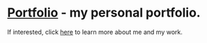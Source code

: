 [Portfolio](https://valsakel.github.io/portfolio) - my personal portfolio.
============================
If interested, click [here](https://valsakel.github.io/portfolio) to learn more about me and my work.
